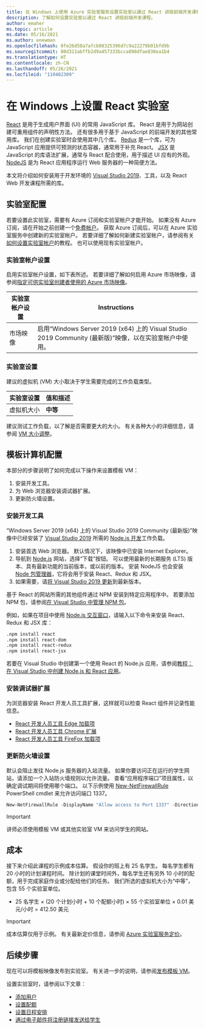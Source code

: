 ```yaml
---
title: 在 Windows 上使用 Azure 实验室服务设置实验室以通过 React 讲授前端开发课程
description: 了解如何设置实验室以通过 React 讲授前端开发课程。
author: emaher
ms.topic: article
ms.date: 05/16/2021
ms.author: enewman
ms.openlocfilehash: 0fe26d50a7afcb08325396d7c9a22279b01bfd9b
ms.sourcegitcommit: 80d311abffb2d9a457333bcca898dfae830ea1b4
ms.translationtype: HT
ms.contentlocale: zh-CN
ms.lasthandoff: 05/26/2021
ms.locfileid: "110482309"
---
```

# <a name="set-up-lab-for-react-on-windows"></a>在 Windows 上设置 React 实验室

[React](https://reactjs.org/) 是用于生成用户界面 (UI) 的常用 JavaScript 库。 React 是用于为网站创建可重用组件的声明性方法。  还有很多用于基于 JavaScript 的前端开发的其他常用库。  我们在创建实验室时会使用其中几个库。  [Redux](https://redux.js.org/) 是一个库，可为 JavaScript 应用提供可预测的状态容器，通常用于补充 React。 [JSX](https://reactjs.org/docs/introducing-jsx.html) 是 JavaScript 的库语法扩展，通常与 React 配合使用，用于描述 UI 应有的外观。  [NodeJS](https://nodejs.org/) 是为 React 应用程序运行 Web 服务器的一种简便方法。

本文将介绍如何安装用于开发环境的 [Visual Studio 2019](https://visualstudio.microsoft.com/vs/)、工具，以及 React Web 开发课程所需的库。

## <a name="lab-configuration"></a>实验室配置

若要设置此实验室，需要有 Azure 订阅和实验室帐户才能开始。 如果没有 Azure 订阅，请在开始之前创建一个[免费帐户](https://azure.microsoft.com/free/)。 获取 Azure 订阅后，可以在 Azure 实验室服务中创建新的实验室帐户。 若要详细了解如何新建实验室帐户，请参阅有关[如何设置实验室帐户](./tutorial-setup-lab-account.md)的教程。 也可以使用现有实验室帐户。

### <a name="lab-account-settings"></a>实验室帐户设置

启用实验室帐户设置，如下表所述。 若要详细了解如何启用 Azure 市场映像，请参阅[指定可供实验室创建者使用的 Azure 市场映像](./specify-marketplace-images.md)。

| 实验室帐户设置 | Instructions |
| -------------------- | ----- |
| 市场映像 | 启用“Windows Server 2019 (x64) 上的 Visual Studio 2019 Community (最新版)”映像，以在实验室帐户中使用。 |

### <a name="lab-settings"></a>实验室设置

建议的虚拟机 (VM) 大小取决于学生需要完成的工作负载类型。  

| 实验室设置 | 值和描述 |
| ------------ | ------------------ |
| 虚拟机大小 | **中等** |

建议测试工作负载，以了解是否需要更大的大小。  有关各种大小的详细信息，请参阅 [VM 大小调整](administrator-guide.md#vm-sizing)。

## <a name="template-machine-configuration"></a>模板计算机配置

本部分的步骤说明了如何完成以下操作来设置模板 VM：

1. 安装开发工具。
1. 为 Web 浏览器安装调试器扩展。
1. 更新防火墙设置。

### <a name="install-development-tools"></a>安装开发工具

“Windows Server 2019 (x64) 上的 Visual Studio 2019 Community (最新版)”映像中已经安装了 [Visual Studio 2019](https://visualstudio.microsoft.com/vs/) 所需的 [Node.js 开发](/visualstudio/javascript/tutorial-nodejs-with-react-and-jsx?view=vs-2019&preserve-view=true#prerequisites)工作负载。

1. 安装首选 Web 浏览器。  默认情况下，该映像中已安装 Internet Explorer。
1. 导航到 [Node.js](https://nodejs.org) 网站，选择“下载”按钮。  可以使用最新的长期服务 (LTS) 版本、具有最新功能的当前版本，或以前的版本。  安装 NodeJS 也会安装 [Node 包管理器](https://www.npmjs.com/)，它将会用于安装 React、Redux 和 JSX。
1. 如果需要，请[将 Visual Studio 2019 更新](/visualstudio/install/update-visual-studio?view=vs-2019&preserve-view=true)到最新版本。

基于 React 的网站所需的其他组件通过 NPM 安装到特定应用程序中。  若要添加 NPM 包，请参阅[在 Visual Studio 中管理 NPM 包](/visualstudio/javascript/npm-package-management?view=vs-2019&preserve-view=true#add-npm-packages)。  

例如，如果在项目中使用 [Node.js 交互窗口](/visualstudio/javascript/nodejs-interactive-repl?view=vs-2019&preserve-view=true)，请输入以下命令来安装 React、Redux 和 JSX 库：

```bash
.npm install react
.npm install react-dom
.npm install react-redux
.npm install react-jsx
```

若要在 Visual Studio 中创建第一个使用 React 的 Node.js 应用，请参阅[教程：在 Visual Studio 中创建 Node.js 和 React 应用](/visualstudio/javascript/tutorial-nodejs-with-react-and-jsx.md?view=vs-2019&preserve-view=true)。

### <a name="install-debugger-extensions"></a>安装调试器扩展

为浏览器安装 React 开发人员工具扩展，这样就可以检查 React 组件并记录性能信息。  

- [React 开发人员工具 Edge 加载项](https://microsoftedge.microsoft.com/addons/detail/react-developer-tools/gpphkfbcpidddadnkolkpfckpihlkkil)
- [React 开发人员工具 Chrome 扩展](https://chrome.google.com/webstore/detail/react-developer-tools/fmkadmapgofadopljbjfkapdkoienihi)
- [React 开发人员工具 FireFox 加载项](https://addons.mozilla.org/firefox/addon/react-devtools/)

### <a name="update-firewall-settings"></a>更新防火墙设置

默认会阻止发往 Node.js 服务器的入站流量。  如果你要访问正在运行的学生网站，请添加一个入站防火墙规则以允许流量。  查看“应用程序端口”项目属性，以确定调试期间将使用哪个端口。  以下示例使用 [New-NetFirewallRule](/powershell/module/netsecurity/new-netfirewallrule?view=windowsserver2019-ps&preserve-view=true) PowerShell cmdlet 来允许访问端口 1337。  

```powershell
New-NetFirewallRule -DisplayName "Allow access to Port 1337" -Direction Inbound -LocalPort 1337 -Protocol TCP -Action Allow
```

>[!IMPORTANT]
>讲师必须使用模板 VM 或其他实验室 VM 来访问学生的网站。

## <a name="cost"></a>成本

接下来介绍此课程的示例成本估算。  假设你的班上有 25 名学生。 每名学生都有 20 小时的计划课程时间。  除计划的课堂时间外，每名学生还有另外 10 小时的配额，用于完成家庭作业或分配给他们的任务。  我们所选的虚拟机大小为“中等”，包含 55 个实验室单位。

- 25 名学生 &times; (20 个计划小时 + 10 个配额小时) &times; 55 个实验室单位 &times; 0.01 美元/小时 = 412.50 美元

> [!IMPORTANT]
> 成本估算仅用于示例。  有关最新定价信息，请参阅 [Azure 实验室服务定价](https://azure.microsoft.com/pricing/details/lab-services/)。

## <a name="next-steps"></a>后续步骤

现在可以将模板映像发布到实验室。 有关进一步的说明，请参阅[发布模板 VM](how-to-create-manage-template.md#publish-the-template-vm)。

设置实验室时，请参阅以下文章：

- [添加用户](tutorial-setup-classroom-lab.md#add-users-to-the-lab)
- [设置配额](how-to-configure-student-usage.md#set-quotas-for-users)
- [设置日程安排](tutorial-setup-classroom-lab.md#set-a-schedule-for-the-lab)
- [通过电子邮件将注册链接发送给学生](how-to-configure-student-usage.md#send-invitations-to-users)
